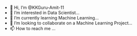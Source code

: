 - 👋 Hi, I’m @KKGuru-Amit-11
- 👀 I’m interested in Data Scientist...
- 🌱 I’m currently learning Machine Learning...
- 💞️ I’m looking to collaborate on a Machine Learning Project...
- 📫 How to reach me ...

<!---
KKGuru-Amit-11/KKGuru-Amit-11 is a ✨ special ✨ repository because its `README.md` (this file) appears on your GitHub profile.
You can click the Preview link to take a look at your changes.
--->
